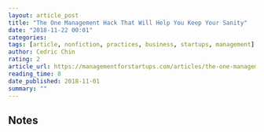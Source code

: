 ```yaml
---
layout: article_post
title: "The One Management Hack That Will Help You Keep Your Sanity"
date: "2018-11-22 00:01"
categories:
tags: [article, nonfiction, practices, business, startups, management]
author: Cedric Chin
rating: 2
article_url: https://managementforstartups.com/articles/the-one-management-hack-that-will-help-you-keep-your-sanity/
reading_time: 8
date_published: 2018-11-01
summary: ""
---
```


## Notes
